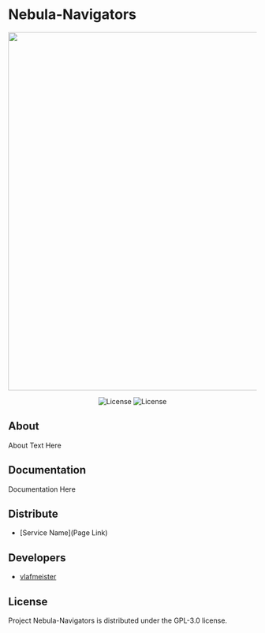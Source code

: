 # Nebula-Navigators

<p align="center">
      <img src="https://i.pinimg.com/564x/20/9e/cf/209ecfddf48b906b19f97f4ee35f32ad.jpg" Project Logo Url" width="726">
</p>

<p align="center">
   <img src="https://img.shields.io/badge/Virsion-v1.0(GPL--3.0)-blue" alt="License">
   <img src="https://img.shields.io/badge/license-GPL--3.0-green" alt="License">
</p>

## About

About Text Here

## Documentation

Documentation Here

## Distribute

- [Service Name](Page Link)


## Developers

- [vlafmeister](https://github.com/vlafmeister)

## License

Project Nebula-Navigators is distributed under the GPL-3.0 license.
